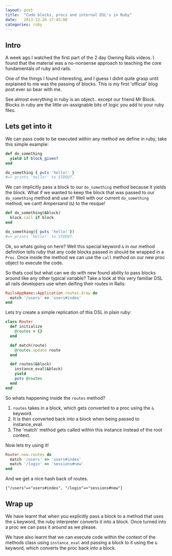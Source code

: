 ```yaml
---
layout: post
title:  "Code blocks, procs and internal DSL's in Ruby"
date:   2013-12-26 17:45:00
categories: ruby
---
```


## Intro

A week ago I watched the first part of the 2 day Owning Rails videos. I found that the material was a no-nonsense approach to teaching the core fundamentals of ruby and rails.

One of the things I found interesting, and I guess I didnt quite grasp until explained to me was the passing of blocks. This is my first 'official' blog post ever so bear with me.

See almost everything in ruby is an object.. except our friend Mr Block. Blocks in ruby are the little un-assignable bits of logic you add to your ruby files.

## Lets get into it
We can pass code to be executed within any method we define in ruby, take this simple example:

``` ruby
def do_something
  yield if block_given?
end

do_something { puts 'hello!' }
#=> prints 'hello!' to STDOUT.
```

We can implicitly pass a block to our `do_something` method because it yields the block. What if we wanted to keep the block that was passed to our `do_something` method and use it? Well with our current `do_something` method, we cant! Ampersand (`&`) to the resque!

``` ruby
def do_something(&block)
  block.call if block
end

do_something({ puts 'hello!'})
#=> prints 'hello!' to STDOUT.
```

Ok, so whats going on here? Well this special keyword `&` in our method definition tells ruby that any code blocks passed in should be wrapped in a `Proc`. Once inside the method we can use the `call` method on our new proc object to execute the code.

So thats cool but what can we do with new found ability to pass blocks around like any other typical variable? Take a look at this very familiar DSL all rails developers use when deifing their routes in Rails:

``` ruby
RailsAppName::Application.routes.draw do
  match '/users' => 'users#index'
end
```

Lets try create a simple replication of this DSL in plain ruby:

``` ruby
class Router
  def initialize
    @routes = {}
  end

  def match(route)
    @routes.update route
  end

  def routes(&block)
    instance_eval(&block)
    yield
    puts @routes
  end
end
```

So whats happening inside the `routes` method?

1. `routes` takes in a block, which gets converted to a proc using the `&` keyword.
2. It is then converted back into a block when being passed to instance_eval.
3. The 'match' method gets called within this instance instead of the root context.

Now lets try using it!

``` ruby
Router.new.routes do
  match '/users' => 'users#index'
  match '/login' => 'sessions#new'
end
```

And we get a nice hash back of routes.

`{"/users"=>"users#index", "/login"=>"sessions#new"}`

## Wrap up

We have learnt that when you explicitly pass a block to a method that uses the `&` keyword, the ruby interpreter converts it into a block. Once turned into a proc we can pass it around as we please.

We have also learnt that we can execute code within the context of the methods class using `instance_eval` and passing a block to it using the `&` keyword, which converts the proc back into a block.
